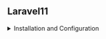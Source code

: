## Laravel11

<details>
<summary> Installation and Configuration </summary>
# Installation
  Untuk menginstall laravel 11, minimal versi PHP yang digunakan adalah 8.2
  anda bisa update PHP ke versi terbaru di php.net/download. Selanjutnya pindahkan versi PHP di laragon menjadi yang terbaru.
  Setelah selesai melakukan update, langkah selanjutnya adalah masuk ke terminal, kemudian jalankan perintah berikut untuk membuat prject      laravel baru :
  ```
  composer create-project laravel/laravel laravel11
  ```
  Perintah diatas digunakan untuk membuat project laravel dengan nama laravel11. Setelah itu klik enter dan tunggu sampai proses             
  installasinya selesai.
 
  ```
  cd laravel11
  ```
  perintah diatas digunakan untuk masuk ke dalam folder project yang sudah dibuat yaitu laravel11. Setelah berhasil masuk kemudian jalankan    dengan perintah :
  ```
  php artisan serve
  ```
Jika berhasil maka akan muncul tampilan seperti dibawah ini, kemudian tekan ctrl+click untuk membuka di browser

</details>
